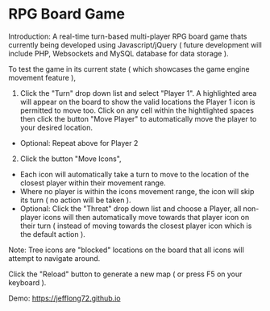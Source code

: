 # RPG Board Game 

Introduction: A real-time turn-based multi-player RPG board game thats currently being developed using Javascript/jQuery ( future development will include PHP, Websockets and MySQL database for data storage ).

To test the game in its current state ( which showcases the game engine movement feature ), 

1) Click the "Turn" drop down list and select "Player 1". A highlighted area will appear on the board to show the valid locations the Player 1 icon is permitted to move too. Click on any cell within the hightlighted spaces then click the button "Move Player" to automatically move the player to your desired location.
 - Optional: Repeat above for Player 2
 
2) Click the button "Move Icons", 
 - Each icon will automatically take a turn to move to the location of the closest player within their movement range.
 - Where no player is within the icons movement range, the icon will skip its turn ( no action will be taken ).
 - Optional: Click the "Threat" drop down list and choose a Player, all non-player icons will then automatically move towards that player icon on their turn ( instead of moving towards the closest player icon which is the default action ).

Note: Tree icons are "blocked" locations on the board that all icons will attempt to navigate around.

Click the "Reload" button to generate a new map ( or press F5 on your keyboard ).

Demo: https://jefflong72.github.io
